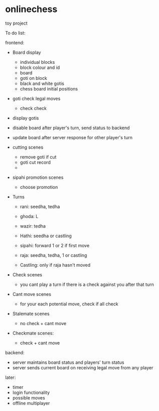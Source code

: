 # onlinechess

toy project

To do list:

frontend:

-   Board display

    -   individual blocks
    -   block colour and id
    -   board
    -   goti on block
    -   black and white gotis
    -   chess board initial positions

-   goti check legal moves

    -   check check

-   display gotis
-   disable board after player's turn, send status to backend
-   update board after server response for other player's turn

-   cutting scenes
    -   remove goti if cut
    -   goti cut record
    -
-   sipahi promotion scenes

    -   choose promotion

-   Turns

    -   rani: seedha, tedha
    -   ghoda: L
    -   wazir: tedha
    -   Hathi: seedha or castling
    -   sipahi: forward 1 or 2 if first move
    -   raja: seedha, tedha, 1 or castling

    -   Castling: only if raja hasn't moved

-   Check scenes

    -   you cant play a turn if there is a check against you after that turn

-   Cant move scenes

    -   for your each potential move, check if all check

-   Stalemate scenes

    -   no check + cant move

-   Checkmate scenes:
    -   check + cant move

backend:

-   server maintains board status and players' turn status
-   server sends current board on receiving legal move from any player

later:

-   timer
-   login functionality
-   possible moves
-   offline multiplayer
